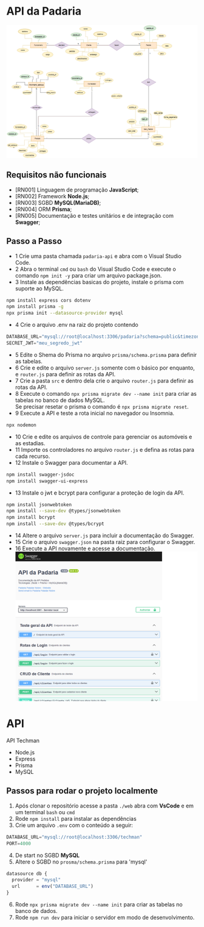 # API da Padaria
![UML DER](./assets/DER%20padaria.png)

## Requisitos não funcionais
- [RN001] Linguagem de programação **JavaScript**;
- [RN002] Framework **Node.js**;
- [RN003] SGBD **MySQL(MariaDB)**;
- [RN004] ORM **Prisma**;
- [RN005] Documentação e testes unitários e de integração com **Swagger**;

## Passo a Passo
- 1 Crie uma pasta chamada `padaria-api` e abra com o Visual Studio Code.
- 2 Abra o terminal `cmd` ou `bash` do Visual Studio Code e execute o comando `npm init -y` para criar um arquivo package.json.
- 3 Instale as dependências basicas do projeto, instale o prisma com suporte ao MySQL.
```bash
npm install express cors dotenv
npm install prisma -g
npx prisma init --datasource-provider mysql
```
- 4 Crie o arquivo .env na raiz do projeto contendo
```js
DATABASE_URL="mysql://root@localhost:3306/padaria?schema=public&timezone=UTC"
SECRET_JWT="meu_segredo_jwt"
```
- 5 Edite o Shema do Prisma no arquivo `prisma/schema.prisma` para definir as tabelas.
- 6 Crie e edite o arquivo `server.js` somente com o básico por enquanto, e `router.js` para definir as rotas da API.
- 7 Crie a pasta `src` e dentro dela crie o arquivo `router.js` para definir as rotas da API.
- 8 Execute o comando `npx prisma migrate dev --name init` para criar as tabelas no banco de dados MySQL.<br>Se precisar resetar o prisma o comando é `npx prisma migrate reset`.
- 9 Execute a API e teste a rota inicial no navegador ou Insomnia.
```bash
npx nodemon
```
- 10 Crie e edite os arquivos de controle para gerenciar os automóveis e as estadias.
- 11 Importe os controladores no arquivo `router.js` e defina as rotas para cada recurso.
- 12 Instale o Swagger para documentar a API.
```bash
npm install swagger-jsdoc
npm install swagger-ui-express
```
- 13 Instale o jwt e bcrypt para configurar a proteção de login da API.
```bash
npm install jsonwebtoken
npm install --save-dev @types/jsonwebtoken
npm install bcrypt  
npm install --save-dev @types/bcrypt      
```

- 14 Altere o arquivo `server.js` para incluir a documentação do Swagger.
- 15 Crie o arquivo `swagger.json` na pasta raiz para configurar o Swagger.
- 16 Execute a API novamente e acesse a documentação.
<br>![Print Swagger](./assets/swagger.png)
# API
API Techman
- Node.js
- Express
- Prisma
- MySQL

## Passos para rodar o projeto localmente
1. Após clonar o repositório acesse a pasta `./web` abra com **VsCode** e em um terminal `bash` ou `cmd`
2. Rode `npm install` para instalar as dependências
3. Crie um arquivo `.env` com o conteúdo a seguir:
```js
DATABASE_URL="mysql://root@localhost:3306/techman"
PORT=4000
```
4. De start no SGBD **MySQL**
5. Altere o SGBD no `prosma/schema.prisma` para 'mysql'
```js
datasource db {
  provider = "mysql"
  url      = env("DATABASE_URL")
}
```
6. Rode `npx prisma migrate dev --name init` para criar as tabelas no banco de dados.
7. Rode `npm run dev` para iniciar o servidor em modo de desenvolvimento.

